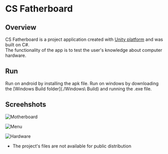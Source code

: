 # CS Fatherboard

## Overview
CS Fatherboard is a project application created with [Unity platform](https://unity.com/) and was built on C#.  
The functionality of the app is to test the user's knowledge about computer hardware.

## Run
Run on android by installing the apk file.
Run on windows by downloading the [Windows Build folder](./Windows\ Build) and running the .exe file.

## Screehshots
![Motherboard](https://imgur.com/OczYrCh.png)   

![Menu](https://imgur.com/KFW4KcJ.jpg)  

![Hardware](https://imgur.com/xRkrD9s.jpg)  

* The project's files are not available for public distribution
